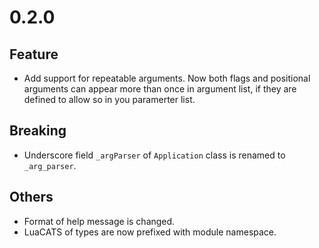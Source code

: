# 0.2.0

## Feature

- Add support for repeatable arguments. Now both flags and positional arguments
  can appear more than once in argument list, if they are defined to allow so in
  you paramerter list.

## Breaking

- Underscore field `_argParser` of `Application` class is renamed to `_arg_parser`.

## Others

- Format of help message is changed.
- LuaCATS of types are now prefixed with module namespace.
